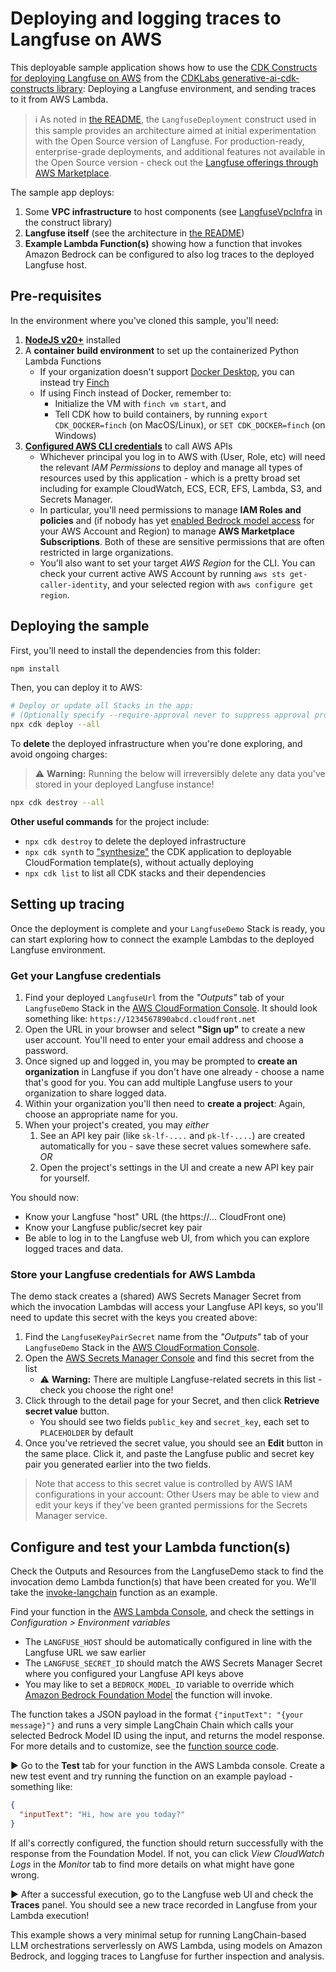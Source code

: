 # Deploying and logging traces to Langfuse on AWS

This deployable sample application shows how to use the [CDK Constructs for deploying Langfuse on AWS](https://github.com/awslabs/generative-ai-cdk-constructs/tree/main/src/patterns/gen-ai/langfuse-deployment) from the [CDKLabs generative-ai-cdk-constructs library](https://github.com/awslabs/generative-ai-cdk-constructs): Deploying a Langfuse environment, and sending traces to it from AWS Lambda.

> :information_source: As noted in [the README](https://github.com/awslabs/generative-ai-cdk-constructs/tree/main/src/patterns/gen-ai/langfuse-deployment/README.md), the `LangfuseDeployment` construct used in this sample provides an architecture aimed at initial experimentation with the Open Source version of Langfuse. For production-ready, enterprise-grade deployments, and additional features not available in the Open Source version - check out the [Langfuse offerings through AWS Marketplace](https://aws.amazon.com/marketplace/seller-profile?id=seller-nmyz7ju7oafxu).

The sample app deploys:
1. Some **VPC infrastructure** to host components (see [LangfuseVpcInfra](https://github.com/awslabs/generative-ai-cdk-constructs/tree/main/apidocs/classes/LangfuseVpcInfra) in the construct library)
2. **Langfuse itself** (see the architecture in [the README](https://github.com/awslabs/generative-ai-cdk-constructs/tree/main/src/patterns/gen-ai/langfuse-deployment/README.md))
3. **Example Lambda Function(s)** showing how a function that invokes Amazon Bedrock can be configured to also log traces to the deployed Langfuse host.

## Pre-requisites

In the environment where you've cloned this sample, you'll need:

1. **[NodeJS v20+](https://nodejs.org/en)** installed
2. A **container build environment** to set up the containerized Python Lambda Functions
    - If your organization doesn't support [Docker Desktop](https://www.docker.com/products/docker-desktop/), you can instead try [Finch](https://runfinch.com/)
    - If using Finch instead of Docker, remember to:
        - Initialize the VM with `finch vm start`, and
        - Tell CDK how to build containers, by running `export CDK_DOCKER=finch` (on MacOS/Linux), or `SET CDK_DOCKER=finch` (on Windows)
3. **[Configured AWS CLI credentials](https://docs.aws.amazon.com/cli/latest/userguide/cli-chap-configure.html)** to call AWS APIs
    - Whichever principal you log in to AWS with (User, Role, etc) will need the relevant *IAM Permissions* to deploy and manage all types of resources used by this application - which is a pretty broad set including for example CloudWatch, ECS, ECR, EFS, Lambda, S3, and Secrets Manager.
    - In particular, you'll need permissions to manage **IAM Roles and policies** and (if nobody has yet [enabled Bedrock model access](https://docs.aws.amazon.com/bedrock/latest/userguide/model-access.html) for your AWS Account and Region) to manage **AWS Marketplace Subscriptions**. Both of these are sensitive permissions that are often restricted in large organizations.
    - You'll also want to set your target *AWS Region* for the CLI. You can check your current active AWS Account by running `aws sts get-caller-identity`, and your selected region with `aws configure get region`.

## Deploying the sample

First, you'll need to install the dependencies from this folder:

```bash
npm install
```

Then, you can deploy it to AWS:

```bash
# Deploy or update all Stacks in the app:
# (Optionally specify --require-approval never to suppress approval prompts)
npx cdk deploy --all
```

To **delete** the deployed infrastructure when you're done exploring, and avoid ongoing charges:

> ⚠️ **Warning:** Running the below will irreversibly delete any data you've stored in your deployed Langfuse instance!

```bash
npx cdk destroy --all
```

**Other useful commands** for the project include:
- `npx cdk destroy` to delete the deployed infrastructure
- `npx cdk synth` to ["synthesize"](https://docs.aws.amazon.com/cdk/v2/guide/configure-synth.html) the CDK application to deployable CloudFormation template(s), without actually deploying
- `npx cdk list` to list all CDK stacks and their dependencies


## Setting up tracing

Once the deployment is complete and your `LangfuseDemo` Stack is ready, you can start exploring how to connect the example Lambdas to the deployed Langfuse environment.

### Get your Langfuse credentials

1. Find your deployed `LangfuseUrl` from the *"Outputs"* tab of your `LangfuseDemo` Stack in the [AWS CloudFormation Console](https://console.aws.amazon.com/cloudformation/home). It should look something like: `https://1234567890abcd.cloudfront.net`
2. Open the URL in your browser and select **"Sign up"** to create a new user account. You'll need to enter your email address and choose a password.
3. Once signed up and logged in, you may be prompted to **create an organization** in Langfuse if you don't have one already - choose a name that's good for you. You can add multiple Langfuse users to your organization to share logged data.
4. Within your organization you'll then need to **create a project**: Again, choose an appropriate name for you.
5. When your project's created, you may *either*
    1. See an API key pair (like `sk-lf-....` and `pk-lf-....`) are created automatically for you - save these secret values somewhere safe. *OR*
    2. Open the project's settings in the UI and create a new API key pair for yourself.

You should now:
- Know your Langfuse "host" URL (the https://... CloudFront one)
- Know your Langfuse public/secret key pair
- Be able to log in to the Langfuse web UI, from which you can explore logged traces and data.


### Store your Langfuse credentials for AWS Lambda

The demo stack creates a (shared) AWS Secrets Manager Secret from which the invocation Lambdas will access your Langfuse API keys, so you'll need to update this secret with the keys you created above:

1. Find the `LangfuseKeyPairSecret` name from the *"Outputs"* tab of your `LangfuseDemo` Stack in the [AWS CloudFormation Console](https://console.aws.amazon.com/cloudformation/home).
2. Open the [AWS Secrets Manager Console](https://console.aws.amazon.com/secretsmanager/listsecrets) and find this secret from the list
    - ⚠️ **Warning:** There are multiple Langfuse-related secrets in this list - check you choose the right one!
3. Click through to the detail page for your Secret, and then click **Retrieve secret value** button.
    - You should see two fields `public_key` and `secret_key`, each set to `PLACEHOLDER` by default
4. Once you've retrieved the secret value, you should see an **Edit** button in the same place. Click it, and paste the Langfuse public and secret key pair you generated earlier into the two fields.

> Note that access to this secret value is controlled by AWS IAM configurations in your account: Other Users may be able to view and edit your keys if they've been granted permissions for the Secrets Manager service.


## Configure and test your Lambda function(s)

Check the Outputs and Resources from the LangfuseDemo stack to find the invocation demo Lambda function(s) that have been created for you. We'll take the [invoke-langchain](./assets/functions/invoke-langchain/index.py) function as an example.

Find your function in the [AWS Lambda Console](https://console.aws.amazon.com/lambda/home?#/functions), and check the settings in *Configuration > Environment variables*
- The `LANGFUSE_HOST` should be automatically configured in line with the Langfuse URL we saw earlier
- The `LANGFUSE_SECRET_ID` should match the AWS Secrets Manager Secret where you configured your Langfuse API keys above
- You may like to set a `BEDROCK_MODEL_ID` variable to override which [Amazon Bedrock Foundation Model](https://docs.aws.amazon.com/bedrock/latest/userguide/models-supported.html) the function will invoke.

The function takes a JSON payload in the format `{"inputText": "{your message}"}` and runs a very simple LangChain Chain which calls your selected Bedrock Model ID using the input, and returns the model response. For more details and to customize, see the [function source code](./assets/functions/invoke-langchain/index.py).

▶️ Go to the **Test** tab for your function in the AWS Lambda console. Create a new test event and try running the function on an example payload - something like:

```json
{
  "inputText": "Hi, how are you today?"
}
```

If all's correctly configured, the function should return successfully with the response from the Foundation Model. If not, you can click *View CloudWatch Logs* in the *Monitor* tab to find more details on what might have gone wrong.

▶️ After a successful execution, go to the Langfuse web UI and check the **Traces** panel. You should see a new trace recorded in Langfuse from your Lambda execution!

This example shows a very minimal setup for running LangChain-based LLM orchestrations serverlessly on AWS Lambda, using models on Amazon Bedrock, and logging traces to Langfuse for further inspection and analysis.
